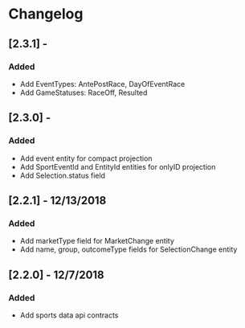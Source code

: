 # Changelog
## [2.3.1] - 
### Added
- Add EventTypes: AntePostRace, DayOfEventRace
- Add GameStatuses: RaceOff, Resulted

## [2.3.0] - 
### Added
- Add event entity for compact projection
- Add SportEventId and EntityId entities for onlyID projection
- Add Selection.status field
## [2.2.1] - 12/13/2018
### Added
- Add marketType field for MarketChange entity
- Add name, group, outcomeType fields for SelectionChange entity
## [2.2.0] - 12/7/2018
### Added
- Add sports data api contracts